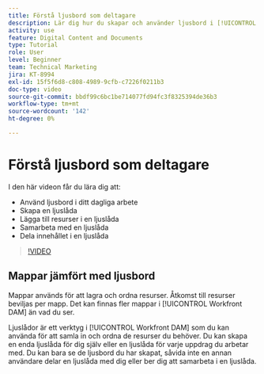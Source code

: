 ```yaml
---
title: Förstå ljusbord som deltagare
description: Lär dig hur du skapar och använder ljusbord i [!UICONTROL Workfront DAM].
activity: use
feature: Digital Content and Documents
type: Tutorial
role: User
level: Beginner
team: Technical Marketing
jira: KT-8994
exl-id: 15f5f6d8-c808-4989-9cfb-c7226f0211b3
doc-type: video
source-git-commit: bbdf99c6bc1be714077fd94fc3f8325394de36b3
workflow-type: tm+mt
source-wordcount: '142'
ht-degree: 0%

---
```


# Förstå ljusbord som deltagare

I den här videon får du lära dig att:

* Använd ljusbord i ditt dagliga arbete
* Skapa en ljuslåda
* Lägga till resurser i en ljuslåda
* Samarbeta med en ljuslåda
* Dela innehållet i en ljuslåda

>[!VIDEO](https://video.tv.adobe.com/v/3432179/?quality=12&learn=on&enablevpops=1&captions=swe)

## Mappar jämfört med ljusbord

Mappar används för att lagra och ordna resurser. Åtkomst till resurser beviljas per mapp. Det kan finnas fler mappar i [!UICONTROL Workfront DAM] än vad du ser.

Ljuslådor är ett verktyg i [!UICONTROL Workfront DAM] som du kan använda för att samla in och ordna de resurser du behöver. Du kan skapa en enda ljuslåda för dig själv eller en ljuslåda för varje uppdrag du arbetar med. Du kan bara se de ljusbord du har skapat, såvida inte en annan användare delar en ljuslåda med dig eller ber dig att samarbeta i en ljuslåda.
